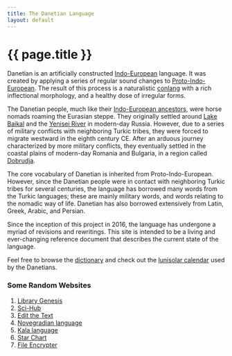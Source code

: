 ```yaml
---
title: The Danetian Language
layout: default
---
```

# {{ page.title }}

Danetian is an artificially constructed
[Indo-European](https://en.wikipedia.org/wiki/Indo-European_languages)
language. It was
created by applying a series of regular sound changes to
[Proto-Indo-European](https://en.wikipedia.org/wiki/Proto-Indo-European_language).
The result of this process is a naturalistic
[conlang](https://en.wikipedia.org/wiki/Constructed_language)
with a rich inflectional morphology, and a healthy dose of
irregular forms.

The Danetian people, much like their
[Indo-European ancestors](https://en.wikipedia.org/wiki/Proto-Indo-Europeans),
were horse nomads roaming the Eurasian steppe. They originally settled around
[Lake Baikal](https://en.wikipedia.org/wiki/Lake_Baikal)
and the
[Yenisei River](https://en.wikipedia.org/wiki/Yenisey)
in modern-day Russia. However, due to
a series of military conflicts with neighboring Turkic tribes, they were
forced to migrate westward in the eighth century CE. After an arduous
journey characterized by more military conflicts, they eventually
settled in the coastal plains of modern-day Romania and Bulgaria, in a
region called
[Dobrudja](https://en.wikipedia.org/wiki/Dobruja).

The core vocabulary of Danetian is inherited from
Proto-Indo-European. However, since the Danetian people were in contact
with neighboring Turkic tribes for several centuries, the language has
borrowed many words from the Turkic languages; these are mainly military
words, and words relating to the nomadic way of life. Danetian has also
borrowed extensively from Latin, Greek, Arabic, and Persian.

Since the inception of this project in 2016, the language
has undergone a myriad of revisions and rewritings. This site is
intended to be a living and ever-changing reference document that
describes the current state of the language.

Feel free to browse the [dictionary](/assets/docs/dictionary.pdf)
and check out the
[lunisolar calendar](/calendar.html)
used by the Danetians.



### Some Random Websites

1. [Library Genesis](http://libgen.rs)
2. [Sci-Hub](https://www.sci-hub.st)
3. [Edit the Text](https://tikolu.net/edit/.info)
4. [Novegradian language](https://veche.net/novegradian)
5. [Kala language](https://footballbatsandmore.wordpress.com/about/document-library)
6. [Star Chart](https://www.planetarium.sfasu.edu/SFAStarCharts/SFAStarChartsPro.pdf)
7. [File Encrypter](https://webbrowsertools.com/file-encryptor/)
